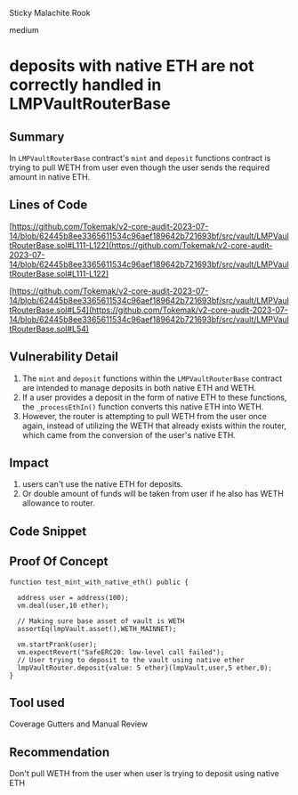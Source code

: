 Sticky Malachite Rook

medium

# deposits with native ETH are not correctly handled in LMPVaultRouterBase
## Summary
In `LMPVaultRouterBase` contract's `mint` and `deposit` functions contract is trying to pull WETH from user even though the user sends the required amount in native ETH.

## Lines of Code

[https://github.com/Tokemak/v2-core-audit-2023-07-14/blob/62445b8ee3365611534c96aef189642b721693bf/src/vault/LMPVaultRouterBase.sol#L111-L122](https://github.com/Tokemak/v2-core-audit-2023-07-14/blob/62445b8ee3365611534c96aef189642b721693bf/src/vault/LMPVaultRouterBase.sol#L111-L122)

[https://github.com/Tokemak/v2-core-audit-2023-07-14/blob/62445b8ee3365611534c96aef189642b721693bf/src/vault/LMPVaultRouterBase.sol#L54](https://github.com/Tokemak/v2-core-audit-2023-07-14/blob/62445b8ee3365611534c96aef189642b721693bf/src/vault/LMPVaultRouterBase.sol#L54)

## Vulnerability Detail

1. The `mint` and `deposit` functions within the `LMPVaultRouterBase` contract are intended to manage deposits in both native ETH and WETH.
2. If a user provides a deposit in the form of native ETH to these functions, the `_processEthIn()` function converts this native ETH into WETH.
3. However, the router is attempting to pull WETH from the user once again, instead of utilizing the WETH that already exists within the router, which came from the conversion of the user's native ETH.

## Impact
1. users can't use the native ETH for deposits.
2. Or double amount of funds will be taken from user if he also has WETH allowance to router.

## Code Snippet

## Proof Of Concept 
```solidity
function test_mint_with_native_eth() public {

  address user = address(100);
  vm.deal(user,10 ether);

  // Making sure base asset of vault is WETH
  assertEq(lmpVault.asset(),WETH_MAINNET);

  vm.startPrank(user);
  vm.expectRevert("SafeERC20: low-level call failed");
  // User trying to deposit to the vault using native ether
  lmpVaultRouter.deposit{value: 5 ether}(lmpVault,user,5 ether,0);
}
```

## Tool used
Coverage Gutters and Manual Review

## Recommendation
Don't pull WETH from the user when user is trying to deposit using native ETH
